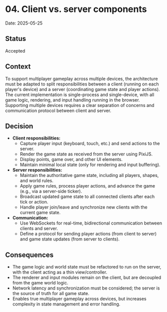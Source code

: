 # 04. Client vs. server components

Date: 2025-05-25

## Status

Accepted

## Context

To support multiplayer gameplay across multiple devices, the architecture must be adapted to split responsibilities between a client (running on each player's device) and a server (coordinating game state and player actions). The current implementation is single-process and single-device, with all game logic, rendering, and input handling running in the browser. Supporting multiple devices requires a clear separation of concerns and communication protocol between client and server.

## Decision

- **Client responsibilities:**
  - Capture player input (keyboard, touch, etc.) and send actions to the server.
  - Render the game state as received from the server using PixiJS.
  - Display points, game over, and other UI elements.
  - Maintain minimal local state (only for rendering and input buffering).
- **Server responsibilities:**
  - Maintain the authoritative game state, including all players, shapes, and world rules.
  - Apply game rules, process player actions, and advance the game (e.g., via a server-side ticker).
  - Broadcast updated game state to all connected clients after each tick or action.
  - Handle player join/leave and synchronize new clients with the current game state.
- **Communication:**
  - Use WebSockets for real-time, bidirectional communication between clients and server.
  - Define a protocol for sending player actions (from client to server) and game state updates (from server to clients).

## Consequences

- The game logic and world state must be refactored to run on the server, with the client acting as a thin view/controller.
- The renderer and input modules remain on the client, but are decoupled from the game world logic.
- Network latency and synchronization must be considered; the server is the source of truth for all game state.
- Enables true multiplayer gameplay across devices, but increases complexity in state management and error handling.
